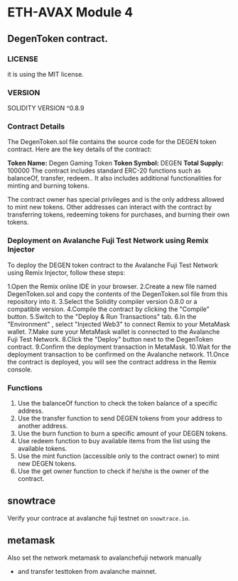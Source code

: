 # ETH-AVAX Module 4
## DegenToken contract.
### LICENSE
 it is using the MIT license.
### VERSION
 SOLIDITY VERSION ^0.8.9

### Contract Details
The DegenToken.sol file contains the source code for the DEGEN token contract. Here are the key details of the contract:

 **Token Name:** Degen Gaming Token
 **Token Symbol:** DEGEN
 **Total Supply:** 100000 
 The contract includes standard ERC-20 functions such as balanceOf, transfer, redeem.. It also includes additional functionalities for minting and burning 
 tokens.

The contract owner has special privileges and is the only address allowed to mint new tokens. Other addresses can interact with the contract by transferring tokens, redeeming tokens for purchases, and burning their own tokens.

### Deployment on Avalanche Fuji Test Network using Remix Injector
To deploy the DEGEN token contract to the Avalanche Fuji Test Network using Remix Injector, follow these steps:

1.Open the Remix online IDE in your browser.
2.Create a new file named DegenToken.sol and copy the contents of the DegenToken.sol file from this repository into it.
3.Select the Solidity compiler version 0.8.0 or a compatible version.
4.Compile the contract by clicking the "Compile" button.
5.Switch to the "Deploy & Run Transactions" tab.
6.In the "Environment" , select "Injected Web3" to connect Remix to your MetaMask wallet.
7.Make sure your MetaMask wallet is connected to the Avalanche Fuji Test Network.
8.Click the "Deploy" button next to the DegenToken contract.
9.Confirm the deployment transaction in MetaMask.
10.Wait for the deployment transaction to be confirmed on the Avalanche network.
11.Once the contract is deployed, you will see the contract address in the Remix console.
 
### Functions
1. Use the balanceOf function to check the token balance of a specific address.
2. Use the transfer function to send DEGEN tokens from your address to another address.
3. Use the burn function to burn a specific amount of your DEGEN tokens.
4. Use redeem function to buy available items from the list using the available tokens.
5. Use the mint function (accessible only to the contract owner) to mint new DEGEN tokens.
6. Use the get owner function to check if he/she is the owner of the contract.

## snowtrace
Verify your contrace at avalanche fuji testnet on `snowtrace.io`.

## metamask 
Also set the network metamask to avalanchefuji network manually
* and transfer testtoken from avalanche mainnet.

 
